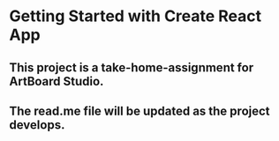 # Getting Started with Create React App

## This project is a take-home-assignment for ArtBoard Studio.  
## The read.me file will be updated as the project develops. 
